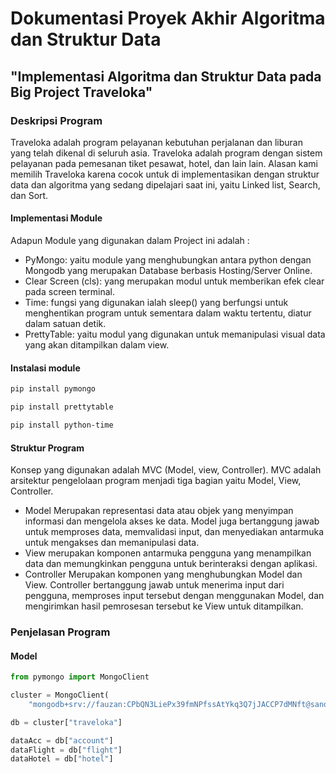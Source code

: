# Dokumentasi Proyek Akhir Algoritma dan Struktur Data
## "Implementasi Algoritma dan Struktur Data pada Big Project Traveloka"

### Deskripsi Program

Traveloka adalah program pelayanan kebutuhan perjalanan dan liburan yang telah dikenal di seluruh asia. Traveloka adalah program dengan sistem pelayanan pada pemesanan
tiket pesawat, hotel, dan lain lain. Alasan kami memilih Traveloka karena cocok untuk di implementasikan dengan struktur data dan algoritma yang sedang dipelajari saat ini,
yaitu Linked list, Search, dan Sort. 

#### Implementasi Module

Adapun Module yang digunakan dalam Project ini adalah :

* PyMongo: yaitu module yang menghubungkan antara python dengan Mongodb yang merupakan Database berbasis Hosting/Server Online.
* Clear Screen (cls): yang merupakan modul untuk memberikan efek clear pada screen terminal.
* Time: fungsi yang digunakan ialah sleep() yang berfungsi untuk menghentikan program untuk sementara dalam waktu tertentu, diatur dalam satuan detik.
* PrettyTable: yaitu modul yang digunakan untuk memanipulasi visual data yang akan ditampilkan dalam view.

#### Instalasi module

```bash
pip install pymongo
```

```bash
pip install prettytable
```

```bash
pip install python-time
```
#### Struktur Program

Konsep yang digunakan adalah MVC (Model, view, Controller). MVC adalah arsitektur pengelolaan program menjadi tiga bagian yaitu Model, View, Controller.

* Model Merupakan representasi data atau objek yang menyimpan informasi dan mengelola akses ke data. Model juga bertanggung jawab untuk memproses data, memvalidasi input, dan menyediakan antarmuka untuk mengakses dan memanipulasi data.
* View merupakan komponen antarmuka pengguna yang menampilkan data dan memungkinkan pengguna untuk berinteraksi dengan aplikasi. 
* Controller Merupakan komponen yang menghubungkan Model dan View. Controller bertanggung jawab untuk menerima input dari pengguna, 
memproses input tersebut dengan menggunakan Model, 
dan mengirimkan hasil pemrosesan tersebut ke View untuk ditampilkan.

### Penjelasan Program

#### Model 

```python
from pymongo import MongoClient

cluster = MongoClient(
    "mongodb+srv://fauzan:CPbQN3LiePx39fmNPfssAtYkq3Q7jJACCP7dMNft@sandbox.u1rbk.mongodb.net/?retryWrites=true&w=majority")

db = cluster["traveloka"]

dataAcc = db["account"]
dataFlight = db["flight"]
dataHotel = db["hotel"]
```


